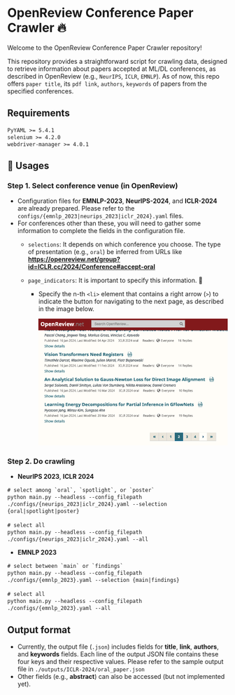 # OpenReview Conference Paper Crawler 🔥

Welcome to the OpenReview Conference Paper Crawler repository!

This repository provides a straightforward script for crawling data, designed to retrieve information about papers accepted at ML/DL conferences, as described in OpenReview (e.g., `NeurIPS`, `ICLR`, `EMNLP`).
As of now, this repo offers `paper title`, its `pdf link`, `authors`, `keywords` of papers from the specified conferences.



## Requirements

```
PyYAML >= 5.4.1
selenium >= 4.2.0
webdriver-manager >= 4.0.1
```

## 🌟 Usages

### Step 1. Select conference venue (in OpenReview)

- Configuration files for **EMNLP-2023**, **NeurIPS-2024**, and **ICLR-2024** are already prepared. Please refer to the `configs/{emnlp_2023|neurips_2023|iclr_2024}.yaml` files.
- For conferences other than these, you will need to gather some information to complete the fields in the configuration file.
    - `selections`: It depends on which conference you choose. The type of presentation (e.g., `oral`) be inferred from URLs like **https://openreview.net/group?id=ICLR.cc/2024/Conference#accept-oral**

    - `page_indicators`: It is important to specify this information. 💫 

        - Specify the n-th `<li>` element that contains a right arrow (`>`) to indicate the button for navigating to the next page, as described in the image below.

          <img src="./images/example.png" width="500">

### Step 2. Do crawling


- **NeurIPS 2023**, **ICLR 2024** 
```
# select among `oral`, `spotlight`, or `poster`
python main.py --headless --config_filepath ./configs/{neurips_2023|iclr_2024}.yaml --selection {oral|spotlight|poster}

# select all
python main.py --headless --config_filepath ./configs/{neurips_2023|iclr_2024}.yaml --all
```

- **EMNLP 2023** 
```
# select between `main` or `findings`
python main.py --headless --config_filepath ./configs/{emnlp_2023}.yaml --selection {main|findings}

# select all
python main.py --headless --config_filepath ./configs/{emnlp_2023}.yaml --all
```

## Output format

- Currently, the output file (`.json`) includes fields for **title**, **link**, **authors**, and **keywords** fields. Each line of the output JSON file contains these four keys and their respective values. Please refer to the sample output file in `./outputs/ICLR-2024/oral_paper.json`
- Other fields (e.g., **abstract**) can also be accessed (but not implemented yet). 
